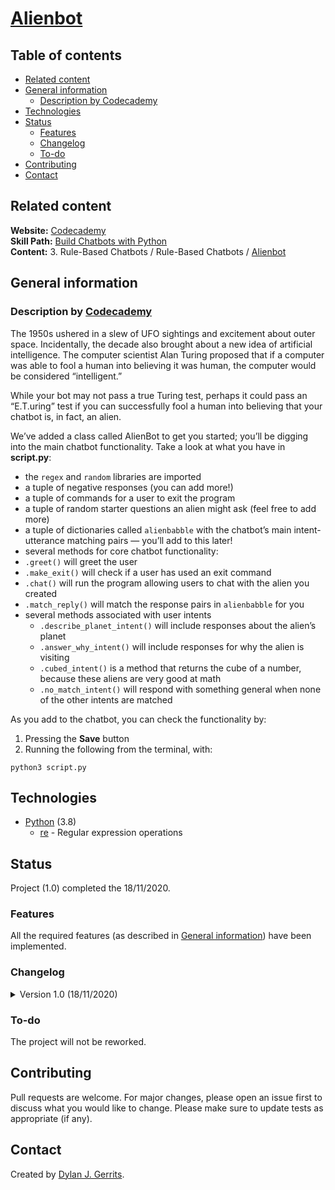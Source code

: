 # [Alienbot](https://www.codecademy.com/paths/build-chatbots-with-python/tracks/rule-based-chatbots/modules/rule-based-chatbots/projects/python-chatbot-alienbot) 

## Table of contents
- [Related content](#related-content)
- [General information](#general-information)
    - [Description by Codecademy](#description-by-codecademyhttpswwwcodecademycom)
- [Technologies](#technologies)
- [Status](#status)
  - [Features](#features)
  - [Changelog](#changelog)
  - [To-do](#to-do)
 - [Contributing](#contributing)
- [Contact](#contact)

## Related content
**Website:** [Codecademy](https://www.codecademy.com/)  
**Skill Path:** [Build Chatbots with Python](https://www.codecademy.com/learn/paths/build-chatbots-with-python)  
**Content:** 3. Rule-Based Chatbots / Rule-Based Chatbots / [Alienbot](https://www.codecademy.com/paths/build-chatbots-with-python/tracks/rule-based-chatbots/modules/rule-based-chatbots/projects/python-chatbot-alienbot)

## General information

### Description by [Codecademy](https://www.codecademy.com/)

The 1950s ushered in a slew of UFO sightings and excitement about outer space. Incidentally, the decade also brought about a new idea of artificial intelligence. The computer scientist Alan Turing proposed that if a computer was able to fool a human into believing it was human, the computer would be considered “intelligent.”

While your bot may not pass a true Turing test, perhaps it could pass an “E.T.uring” test if you can successfully fool a human into believing that your chatbot is, in fact, an alien.

We’ve added a class called AlienBot to get you started; you’ll be digging into the main chatbot functionality. Take a look at what you have in **script.py**:
- the `regex` and `random` libraries are imported
- a tuple of negative responses (you can add more!)
- a tuple of commands for a user to exit the program
- a tuple of random starter questions an alien might ask (feel free to add more)
- a tuple of dictionaries called `alienbabble` with the chatbot’s main intent-utterance matching pairs — you’ll add to this later!
- several methods for core chatbot functionality:
- `.greet()` will greet the user
- `.make_exit()` will check if a user has used an exit command
- `.chat()` will run the program allowing users to chat with the alien you created
- `.match_reply()` will match the response pairs in `alienbabble` for you
- several methods associated with user intents
    - `.describe_planet_intent()` will include responses about the alien’s planet
    - `.answer_why_intent()` will include responses for why the alien is visiting
    - `.cubed_intent()` is a method that returns the cube of a number, because these aliens are very good at math
    - `.no_match_intent()` will respond with something general when none of the other intents are matched

As you add to the chatbot, you can check the functionality by:
1. Pressing the **Save** button
2. Running the following from the terminal, with:
```
python3 script.py
```

## Technologies
- [Python](https://www.python.org/) (3.8)
    - [re](https://github.com/python/cpython/blob/3.9/Lib/re.py) - Regular expression operations

## Status
Project (1.0) completed the 18/11/2020. 

### Features
All the required features (as described in [General information](#general-information)) have been implemented.

### Changelog
<details markdown="block">
<summary>Version 1.0 (18/11/2020)</summary>

The key and value of the `alienbabble` dictionary have been inverted.  
The values have been modified to refer directly to the methods related to the intent.  
The `alienbabble` dictionary has been renamed `intents`.

</details>

### To-do
The project will not be reworked.

## Contributing
Pull requests are welcome. For major changes, please open an issue first to discuss what you would like to change.
Please make sure to update tests as appropriate (if any).

## Contact
Created by [Dylan J. Gerrits](https://github.com/Dyrits).
